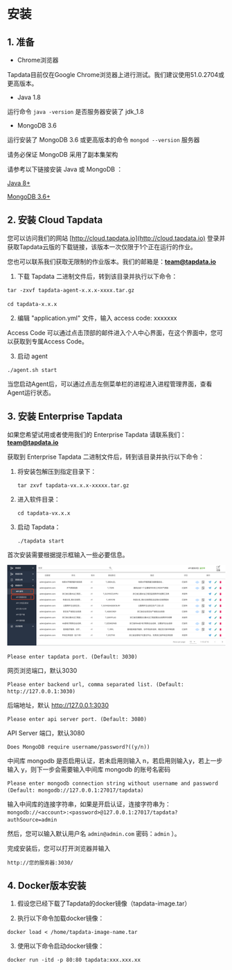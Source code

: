 # 安装

## 1. 准备

- Chrome浏览器

Tapdata目前仅在Google Chrome浏览器上进行测试。我们建议使用51.0.2704或更高版本。

- Java 1.8

运行命令 `java -version` 是否服务器安装了 jdk_1.8
    
- MongoDB 3.6

运行安装了 MongoDB 3.6 或更高版本的命令 `mongod --version` 服务器

请务必保证 MongoDB 采用了副本集架构

请参考以下链接安装 Java 或 MongoDB ：

[Java 8+](https://www.oracle.com/technetwork/java/javase/downloads/index.html)

[MongoDB 3.6+](https://www.mongodb.com/download-center)



## 2. 安装 Cloud Tapdata

您可以访问我们的网站 [http://cloud.tapdata.io](http://cloud.tapdata.io) 登录并获取Tapdata云版的下载链接，该版本一次仅限于1个正在运行的作业。

您也可以联系我们获取无限制的作业版本。我们的邮箱是：**team@tapdata.io**

1. 下载 Tapdata 二进制文件后，转到该目录并执行以下命令：

```
tar -zxvf tapdata-agent-x.x.x-xxxx.tar.gz

cd tapdata-x.x.x
```

2. 编辑 "application.yml" 文件，输入 access code: xxxxxxx

Access Code 可以通过点击顶部的邮件进入个人中心界面，在这个界面中，您可以获取到专属Access Code。

3. 启动 agent

```
./agent.sh start
```

当您启动Agent后，可以通过点击左侧菜单栏的进程进入进程管理界面，查看Agent运行状态。



## 3. 安装 Enterprise Tapdata

如果您希望试用或者使用我们的 Enterprise Tapdata 请联系我们：**team@tapdata.io**

获取到 Enterprise Tapdata 二进制文件后，转到该目录并执行以下命令：

1. 将安装包解压到指定目录下：

    ```
    tar zxvf tapdata-vx.x.x-xxxxx.tar.gz
    ```

2. 进入软件目录：

    ```
    cd tapdata-vx.x.x
    ```

3. 启动 Tapdata：

    ```
    ./tapdata start
    ```
    
首次安装需要根据提示框输入一些必要信息。

![](../images/apiserver-cn-1.png)

```
Please enter tapdata port. (Default: 3030)
```
网页浏览端口，默认3030

```
Please enter backend url, comma separated list. (Default: http://127.0.0.1:3030)
```
后端地址，默认 http://127.0.0.1:3030

```
Please enter api server port. (Default: 3080)
```
API Server 端口，默认3080

```
Does MongoDB require username/password?((y/n))
```
中间库 mongodb 是否启用认证，若未启用则输入 n，若启用则输入y，若上一步输入 y，则下一步会需要输入中间库 mongodb 的账号名密码

```
Please enter mongodb connection string without username and password (Default: mongodb://127.0.0.1:27017/tapdata)
```
输入中间库的连接字符串，如果是开启认证，连接字符串为：`mongodb://<account>:<password>@127.0.0.1:27017/tapdata?authSource=admin`

然后，您可以输入默认用户名 `admin@admin.com` 密码：`admin` ）。

完成安装后，您可以打开浏览器并输入

```
http://您的服务器:3030/
```

## 4. Docker版本安装

1. 假设您已经下载了Tapdata的docker镜像（tapdata-image.tar）


2. 执行以下命令加载docker镜像：

```
docker load < /home/tapdata-image-name.tar
```

3. 使用以下命令启动docker镜像：

```
docker run -itd -p 80:80 tapdata:xxx.xxx.xx
```